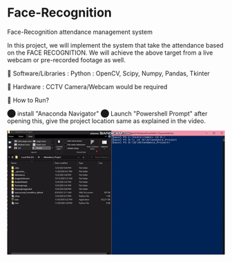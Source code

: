 # Face-Recognition
Face-Recognition attendance management system


   In this project, we will implement the system that take the attendance based on the FACE RECOGNITION.
   We will achieve the above target from a live webcam or pre-recorded footage as well.


🔴 Software/Libraries :
    Python : OpenCV, Scipy, Numpy, Pandas, Tkinter

🔴 Hardware :
    CCTV Camera/Webcam would be required


🔴 How to Run?
 
  ⬤ install "Anaconda Navigator"
  ⬤ Launch "Powershell Prompt"
  after opening this, 
  give the project location same as explained in the video.
 
 [![demo Video](gif.gif)](https://www.youtube.com/watch?v=eJ5SWw8FUyw)

